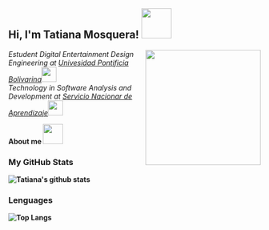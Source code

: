 <h2> Hi, I'm Tatiana Mosquera! <img src="https://media.giphy.com/media/lGhBlBMIN2XsEteTN3/giphy.gif" width="60"></h2>
<img align='right' src="https://media.giphy.com/media/px9v45I39CcxyXPqEy/giphy.gif" width="230">
<p><em>Estudent Digital Entertainment Design Engineering at <a href="https://www.upb.edu.co/es/home">Univesidad Pontificia Bolivarina</a><img src="https://media.giphy.com/media/fYSnHlufseco8Fh93Z/giphy.gif" width="30">
</br>Technology in Software Analysis and Development at <a href="https://www.sena.edu.co/es-co/Paginas/default.aspx">Servicio Nacionar de Aprendizaje</a><img src="https://media.giphy.com/media/fYSnHlufseco8Fh93Z/giphy.gif" width="30"> 
</em></p>

<tittle width="60"><strong>About me</tittle> <img src="https://media.giphy.com/media/xUPGcAUcZh0r9Gkw3C/giphy.gif" width="40"></p>

### My GitHub Stats
![Tatiana's github stats](https://github-readme-stats.vercel.app/api?username=Tattoarco&show_icons=true&theme=material-palenight)
### Lenguages
![Top Langs](https://github-readme-stats.vercel.app/api/top-langs/?username=Tattoarco)
